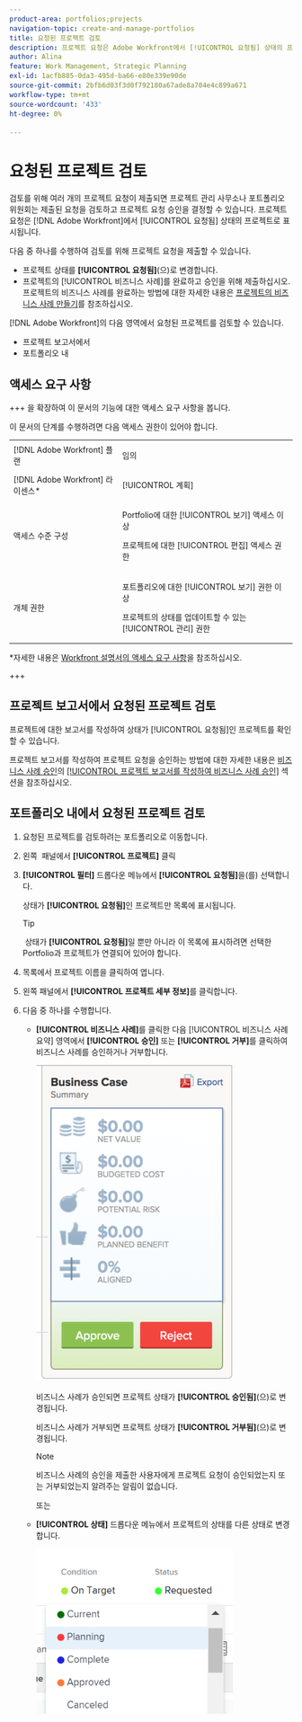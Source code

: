 ```yaml
---
product-area: portfolios;projects
navigation-topic: create-and-manage-portfolios
title: 요청된 프로젝트 검토
description: 프로젝트 요청은 Adobe Workfront에서 [!UICONTROL 요청됨] 상태의 프로젝트로 표시됩니다. 이 문서에서는 프로젝트 요청을 검토하는 방법에 대해 설명합니다.
author: Alina
feature: Work Management, Strategic Planning
exl-id: 1acfb885-0da3-495d-ba66-e80e339e90de
source-git-commit: 2bfb6d03f3d0f792180a67ade8a704e4c899a671
workflow-type: tm+mt
source-wordcount: '433'
ht-degree: 0%

---
```


# 요청된 프로젝트 검토

검토를 위해 여러 개의 프로젝트 요청이 제출되면 프로젝트 관리 사무소나 포트폴리오 위원회는 제출된 요청을 검토하고 프로젝트 요청 승인을 결정할 수 있습니다. 프로젝트 요청은 [!DNL Adobe Workfront]에서 [!UICONTROL 요청됨] 상태의 프로젝트로 표시됩니다.

다음 중 하나를 수행하여 검토를 위해 프로젝트 요청을 제출할 수 있습니다.

* 프로젝트 상태를 **[!UICONTROL 요청됨]**(으)로 변경합니다.
* 프로젝트의 [!UICONTROL 비즈니스 사례]를 완료하고 승인을 위해 제출하십시오.\
   프로젝트의 비즈니스 사례를 완료하는 방법에 대한 자세한 내용은 [프로젝트의 비즈니스 사례 만들기](../../../manage-work/projects/define-a-business-case/create-business-case.md)를 참조하십시오.

[!DNL Adobe Workfront]의 다음 영역에서 요청된 프로젝트를 검토할 수 있습니다.

* 프로젝트 보고서에서
* 포트폴리오 내

## 액세스 요구 사항

+++ 을 확장하여 이 문서의 기능에 대한 액세스 요구 사항을 봅니다.

이 문서의 단계를 수행하려면 다음 액세스 권한이 있어야 합니다.

<table style="table-layout:auto"> 
 <col> 
 <col> 
 <tbody> 
  <tr> 
   <td role="rowheader">[!DNL Adobe Workfront] 플랜</td> 
   <td><p>임의</p> </td> 
  </tr> 
  <tr> 
   <td role="rowheader">[!DNL Adobe Workfront] 라이센스*</td> 
   <td> <p>[!UICONTROL 계획] </p> </td> 
  </tr> 
  <tr> 
   <td role="rowheader">액세스 수준 구성</td> 
   <td> <p>Portfolio에 대한 [!UICONTROL 보기] 액세스 이상</p> <p>프로젝트에 대한 [!UICONTROL 편집] 액세스 권한</p>  </td> 
  </tr> 
  <tr> 
   <td role="rowheader">개체 권한</td> 
   <td> <p>포트폴리오에 대한 [!UICONTROL 보기] 권한 이상</p> <p>프로젝트의 상태를 업데이트할 수 있는 [!UICONTROL 관리] 권한</p>  </td> 
  </tr> 
 </tbody> 
</table>

*자세한 내용은 [Workfront 설명서의 액세스 요구 사항](/help/quicksilver/administration-and-setup/add-users/access-levels-and-object-permissions/access-level-requirements-in-documentation.md)을 참조하십시오.

+++

## 프로젝트 보고서에서 요청된 프로젝트 검토

프로젝트에 대한 보고서를 작성하여 상태가 [!UICONTROL 요청됨]인 프로젝트를 확인할 수 있습니다.

프로젝트 보고서를 작성하여 프로젝트 요청을 승인하는 방법에 대한 자세한 내용은 [비즈니스 사례 승인](../../../manage-work/projects/define-a-business-case/approve-business-case.md)의 [[!UICONTROL 프로젝트 보고서를 작성하여 비즈니스 사례 승인]](../../../manage-work/projects/define-a-business-case/approve-business-case.md#build-a-report) 섹션을 참조하십시오. 

## 포트폴리오 내에서 요청된 프로젝트 검토

1. 요청된 프로젝트를 검토하려는 포트폴리오로 이동합니다.
1. 왼쪽 &#x200B; 패널에서 **[!UICONTROL 프로젝트]** 클릭
1. **[!UICONTROL 필터]** 드롭다운 메뉴에서 **[!UICONTROL 요청됨]**&#x200B;을(를) 선택합니다.

   상태가 **[!UICONTROL 요청됨]**&#x200B;인 프로젝트만 목록에 표시됩니다.

   >[!TIP]
   >
   > 상태가 **[!UICONTROL 요청됨]**&#x200B;일 뿐만 아니라 이 목록에 표시하려면 선택한 Portfolio과 프로젝트가 연결되어 있어야 합니다.

1. 목록에서 프로젝트 이름을 클릭하여 엽니다.
1. 왼쪽 패널에서 **[!UICONTROL 프로젝트 세부 정보]**&#x200B;를 클릭합니다.
1. 다음 중 하나를 수행합니다.

   * **[!UICONTROL 비즈니스 사례]**&#x200B;를 클릭한 다음 [!UICONTROL 비즈니스 사례 요약] 영역에서 **[!UICONTROL 승인]** 또는 **[!UICONTROL 거부]**&#x200B;를 클릭하여 비즈니스 사례를 승인하거나 거부합니다.

     ![approve_or_reject_business_case.png](assets/approve-or-reject-business-case-350x563.png)

     비즈니스 사례가 승인되면 프로젝트 상태가 **[!UICONTROL 승인됨]**(으)로 변경됩니다.

     비즈니스 사례가 거부되면 프로젝트 상태가 **[!UICONTROL 거부됨]**(으)로 변경됩니다.

     >[!NOTE]
     >
     >비즈니스 사례의 승인을 제출한 사용자에게 프로젝트 요청이 승인되었는지 또는 거부되었는지 알려주는 알림이 없습니다. 

     또는

   * **[!UICONTROL 상태]** 드롭다운 메뉴에서 프로젝트의 상태를 다른 상태로 변경합니다.

     ![](assets/project-status-change-from-drop-down-in-header-nwe-350x294.png)
 

 
